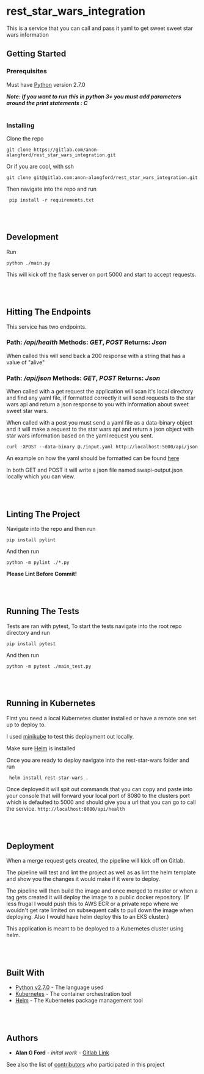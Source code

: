 # rest_star_wars_integration

This is a service that you can call and pass it yaml to get sweet sweet star wars information

## Getting Started

### Prerequisites

Must have [Python](https://www.python.org/) version 2.7.0

***Note: If you want to run this in python 3+ you must add parameters around the print statements    : C***
</br>
</br>

### Installing

Clone the repo

```
git clone https://gitlab.com/anon-alangford/rest_star_wars_integration.git

```
Or if you are cool, with ssh

```
git clone git@gitlab.com:anon-alangford/rest_star_wars_integration.git

```

Then navigate into the repo and run

```  pip install -r requirements.txt ```


</br>
</br>

## Development

Run

``` python ./main.py ```


This will kick off the flask server on port 5000 and start to accept requests.


</br>
</br>


## Hitting The Endpoints

This service has two endpoints.

### Path: ***/api/health***   Methods: ***GET***, ***POST***    Returns: ***Json***
When called this will send back a 200 response with a string that has a value of "alive"

### Path: ***/api/json***   Methods: ***GET***, ***POST***    Returns: ***Json***
When called with a get request the application will scan it's local directory and find any yaml file, if formatted correctly it will send requests to the star wars api and return a json response to you with information about sweet sweet star wars.

When called with a post you must send a yaml file as a data-binary object and it will make a request to the star wars api and return a json object with star wars information based on the yaml request you sent.

``` curl -XPOST --data-binary @./input.yaml http://localhost:5000/api/json ```

An example on how the yaml should be formatted can be found [here](https://gitlab.com/anon-alangford/rest_star_wars_integration/-/blob/master/input.yaml)

In both GET and POST it will write a json file named swapi-output.json locally which you can view.


</br>
</br>

## Linting The Project

Navigate into the repo and then run 

``` pip install pylint ```

And then run

``` python -m pylint ./*.py ```

**Please Lint Before Commit!**


</br>
</br>

## Running The Tests

Tests are ran with pytest, To start the tests navigate into the root repo directory and run

``` pip install pytest ```

And then run


 ``` python -m pytest ./main_test.py ```


</br>
</br>

## Running in Kubernetes
First you need a local Kubernetes cluster installed or have a remote one set up to deploy to.

I used [minikube](https://minikube.sigs.k8s.io/docs/start/) to test this deployment out locally.

Make sure [Helm](https://helm.sh/) is installed

Once you are ready to deploy navigate into the rest-star-wars folder and run 

```  helm install rest-star-wars . ```

Once deployed it will spit out commands that you can copy and paste into your console that will forward your local port of 8080 to the clusters port which is defaulted to 5000 and should give you a url that you can go to call the service.
```http://localhost:8080/api/health```

</br>
</br>

## Deployment
When a merge request gets created, the pipeline will kick off on Gitlab.

The pipeline will test and lint the project as well as as lint the helm template and show you the changes it would make if it were to deploy.

The pipeline will then build the image and once merged to master or when a tag gets created it will deploy the image to a public docker repository. (If less frugal I would push this to AWS ECR or a private repo where we wouldn't get rate limited on subsequent calls to pull down the image when deploying. Also I would have helm deploy this to an EKS cluster.)

This application is meant to be deployed to a Kubernetes cluster using helm.



</br>
</br>

## Built With

* [Python v2.7.0](https://www.python.org/) - The language used
* [Kubernetes](https://youtu.be/QxvmO-QlxJQ?t=43) - The container orchestration tool
* [Helm](https://helm.sh/) - The Kubernetes package management tool


</br>
</br>

## Authors

* **Alan G Ford** - *inital work* - [Gitlab Link](https://gitlab.com/anon-alangford)

See also the list of [contributors](https://www.youtube.com/watch?v=oHg5SJYRHA0) who participated in this project